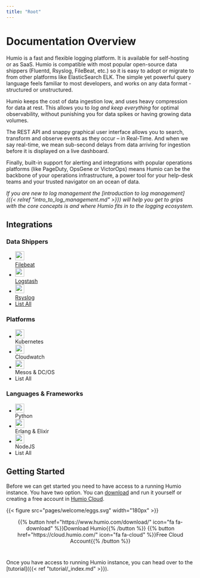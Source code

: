 ```yaml
---
title: "Root"
---
```


# Documentation Overview

Humio is a fast and flexible logging platform. It is available for self-hosting or as SaaS.
Humio is compatible with most popular open-source data shippers (Fluentd, Rsyslog, FileBeat, etc.)
so it is easy to adopt or migrate to from other platforms like ElasticSearch ELK.
The simple yet powerful query language feels familiar to most developers,
and works on any data format - structured or unstructured.

Humio keeps the cost of data ingestion low, and uses heavy compression for data at rest.
This allows you to _log and keep everything_ for optimal observability, without punishing you
for data spikes or having growing data volumes.

The REST API and snappy graphical user interface allows you to search, transform and observe
events as they occur – in Real-Time. And when we say real-time, we mean sub-second delays
from data arriving for ingestion before it is displayed on a live dashboard.

Finally, built-in support for alerting and integrations with popular operations platforms (like
PageDuty, OpsGene or VictorOps) means Humio can be the backbone of your operations infrastructure,
a power tool for your help-desk teams and your trusted navigator on an ocean of data.


_If you are new to log management the [introduction to log management]({{< relref "intro_to_log_management.md" >}})
will help you get to grips with the core concepts is and where Humio fits in to the logging ecosystem._

## Integrations

<div class="integration-overview">
  <div class="integration-overview__section">
    <h3 class="integration-overview__section-title">Data Shippers</h3>
    <ul class="icon-list">
      <li><a href="{{% ref "filebeat.md" %}}">
        <img src="/integrations/elastic.svg" style="width: 24px">
        <div>Filebeat</div>
      </a></li>
      <li><a href="{{% ref "logstash.md" %}}">
        <img src="/integrations/logstash.svg" style="width: 24px">
        <div>Logstash</div>
      </a></li>
      <li><a href="{{% ref "rsyslog.md" %}}">
        <img src="/integrations/rsyslog.svg" style="width: 24px">
        <div>Rsyslog</div>
      </a></li>
      <li><a href="{{% ref "sending-data/data-shippers/_index.md" %}}">List All</a></li>
    </ul>
  </div>
  <div class="integration-overview__section">
    <h3 class="integration-overview__section-title">Platforms</h3>
    <ul class="icon-list">
      <li>
        <img src="/integrations/kubernetes.svg" style="width: 24px">
        <div>Kubernetes</div>
      </li>
      <li>
        <img src="/integrations/cloudwatch.svg" style="width: 24px">
        <div>Cloudwatch</div>
      </li>
      <li>
        <img src="/integrations/mesos.svg" style="width: 24px">
        <div>Mesos & DC/OS</div>
      </li>
      <li>List All</li>
    </ul>
  </div>
  <div class="integration-overview__section">
    <h3 class="integration-overview__section-title">Languages & Frameworks</h3>
    <ul class="icon-list">
    <li>
      <img src="/integrations/python.svg" style="width: 24px">
      <div>Python</div>
    </li>
      <li>
        <img src="/integrations/erlang.svg" style="width: 24px">
        <div>Erlang & Elixir</div>
      </li>
      <li>
        <img src="/integrations/nodejs.svg" style="width: 24px">
        <div>NodeJS</div>
      </li>
      <li>List All</li>
    </ul>
  </div>
</div>

## Getting Started

Before we can get started you need to have access to a running Humio instance.
You have two option. You can [download](https://www.humio.com/download/)
and run it yourself or creating a free account in [Humio Cloud](https://cloud.humio.com/).

{{< figure src="pages/welcome/eggs.svg" width="180px" >}}

<p align="center" style="margin-bottom: 40px;">
{{% button href="https://www.humio.com/download/" icon="fa fa-download" %}}Download Humio{{% /button %}}
{{% button href="https://cloud.humio.com/" icon="fa fa-cloud" %}}Free Cloud Account{{% /button %}}
</p>

Once you have access to running Humio instance, you can head over to
the [tutorial]({{< ref "tutorial/_index.md" >}}).
